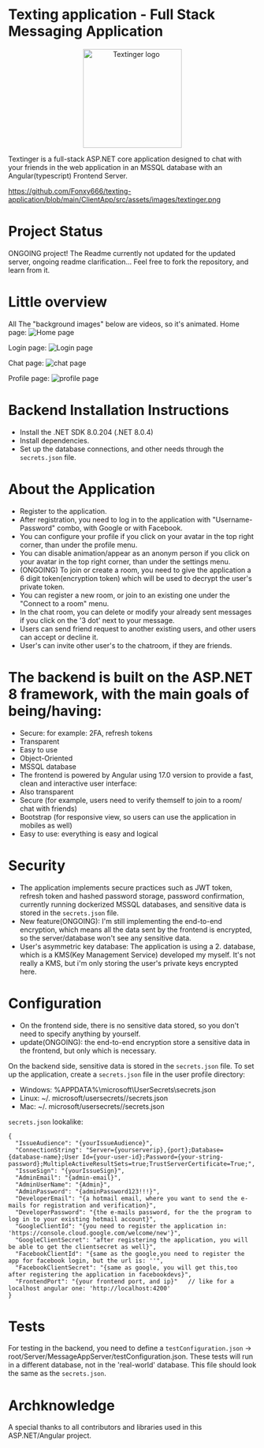 # Texting application - Full Stack Messaging Application

<p align="center">
  <img src="https://raw.githubusercontent.com/Fonxy666/texting-application/main/ClientApp/src/assets/images/textinger.png" width="200" alt="Textinger logo">
</p>

Textinger is a full-stack ASP.NET core application designed to chat with your friends in the web application in an MSSQL database with an Angular(typescript) Frontend Server.

https://github.com/Fonxy666/texting-application/blob/main/ClientApp/src/assets/images/textinger.png

# Project Status
ONGOING project! The Readme currently not updated for the updated server, ongoing readme clarification...
Feel free to fork the repository, and learn from it.

# Little overview 
All The "background images" below are videos, so it's animated.
  Home page:
  ![Home page](https://github.com/Fonxy666/texting-application/blob/main/GithubImages/home_page_logout.jpg)

  Login page:
  ![Login page](https://github.com/Fonxy666/texting-application/blob/main/GithubImages/login_page.jpg)

  Chat page:
  ![chat page](https://github.com/Fonxy666/texting-application/blob/main/GithubImages/chat_page.jpg)

  Profile page:
  ![profile page](https://github.com/Fonxy666/texting-application/blob/main/GithubImages/profile_page.jpg)

# Backend Installation Instructions
- Install the .NET SDK 8.0.204 (.NET 8.0.4)
- Install dependencies.
- Set up the database connections, and other needs through the `secrets.json` file.

# About the Application
- Register to the application.
- After registration, you need to log in to the application with "Username-Password" combo, with Google or with Facebook.
- You can configure your profile if you click on your avatar in the top right corner, than under the profile menu.
- You can disable animation/appear as an anonym person if you click on your avatar in the top right corner, than under the settings menu.
- (ONGOING) To join or create a room, you need to give the application a 6 digit token(encryption token) which will be used to decrypt the user's private token.
- You can register a new room, or join to an existing one under the "Connect to a room" menu.
- In the chat room, you can delete or modify your already sent messages if you click on the '3 dot' next to your message.
- Users can send friend request to another existing users, and other users can accept or decline it.
- User's can invite other user's to the chatroom, if they are friends.

# The backend is built on the ASP.NET 8 framework, with the main goals of being/having:
- Secure: for example: 2FA, refresh tokens
- Transparent
- Easy to use
- Object-Oriented
- MSSQL database
- The frontend is powered by Angular using 17.0 version to provide a fast, clean and interactive user interface:
- Also transparent
- Secure (for example, users need to verify themself to join to a room/ chat with friends)
- Bootstrap (for responsive view, so users can use the application in mobiles as well)
- Easy to use: everything is easy and logical

# Security
- The application implements secure practices such as JWT token, refresh token and hashed password storage, password confirmation, currently running dockerized MSSQL databases, and sensitive data is stored in the `secrets.json` file.
- New feature(ONGOING): I'm still implementing the end-to-end encryption, which means all the data sent by the frontend is encrypted, so the server/database won't see any sensitive data.
- User's asymmetric key database: The application is using a 2. database, which is a KMS(Key Management Service) developed my myself. It's not really a KMS, but i'm only storing the user's private keys encrypted here.

# Configuration
- On the frontend side, there is no sensitive data stored, so you don't need to specify anything by yourself.
- update(ONGOING): the end-to-end encryption store a sensitive data in the frontend, but only which is necessary. 

On the backend side, sensitive data is stored in the `secrets.json` file. To set up the application, create a `secrets.json` file in the user profile directory:
- Windows: %APPDATA%\microsoft\UserSecrets<userSecretsId>\secrets.json
- Linux: ~/. microsoft/usersecrets//secrets.json
- Mac: ~/. microsoft/usersecrets//secrets.json

`secrets.json` lookalike:
```
{
  "IssueAudience": "{yourIssueAudience}",
  "ConnectionString": "Server={yourserverip},{port};Database={database-name};User Id={your-user-id};Password={your-string-password};MultipleActiveResultSets=true;TrustServerCertificate=True;",
  "IssueSign": "{yourIssueSign}",
  "AdminEmail": "{admin-email}",
  "AdminUserName": "{Admin}",
  "AdminPassword": "{adminPassword123!!!}",
  "DeveloperEmail": "{a hotmail email, where you want to send the e-mails for registration and verification}",
  "DeveloperPassword": "{the e-mails password, for the the program to log in to your existing hotmail account}",
  "GoogleClientId": "{you need to register the application in: 'https://console.cloud.google.com/welcome/new'}",
  "GoogleClientSecret": "after registering the application, you will be able to get the clientsecret as well}",
  "FacebookClientId": "{same as the google,you need to register the app for facebook login, but the url is: ''",
  "FacebookClientSecret": "{same as google, you will get this,too after registering the application in facebookdevs}",
  "FrontendPort": "{your frontend port, and ip}"   // like for a localhost angular one: 'http://localhost:4200'
}
```

# Tests
  For testing in the backend, you need to define a `testConfiguration.json` -> root/Server/MessageAppServer/testConfiguration.json. These tests will run in a different database, not in the 'real-world' database. This file should look the same as the `secrets.json`.

# Archknowledge
  A special thanks to all contributors and libraries used in this ASP.NET/Angular project.
